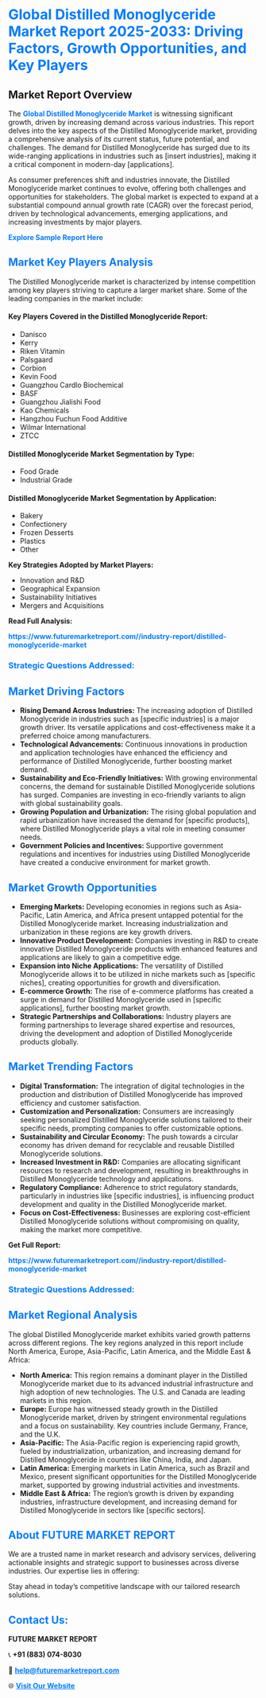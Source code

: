 <h1 style="color: #007BFF;">Global Distilled Monoglyceride Market Report 2025-2033: Driving Factors, Growth Opportunities, and Key Players</h1>

<section id="overview">
<h2>Market Report Overview</h2>
<p>The <a href="https://www.futuremarketreport.com//industry-report/distilled-monoglyceride-market" style="color: #007BFF; text-decoration: none;"><strong>Global Distilled Monoglyceride Market</strong></a> is witnessing significant growth, driven by increasing demand across various industries. This report delves into the key aspects of the Distilled Monoglyceride market, providing a comprehensive analysis of its current status, future potential, and challenges. The demand for Distilled Monoglyceride has surged due to its wide-ranging applications in industries such as [insert industries], making it a critical component in modern-day [applications].</p>
<p>As consumer preferences shift and industries innovate, the Distilled Monoglyceride market continues to evolve, offering both challenges and opportunities for stakeholders. The global market is expected to expand at a substantial compound annual growth rate (CAGR) over the forecast period, driven by technological advancements, emerging applications, and increasing investments by major players.</p>
</section>

<section id="overview">
<p><a href="https://www.futuremarketreport.com//request-sample/reportId=50356" style="color: #007BFF; text-decoration: none;"><strong>Explore Sample Report Here</strong></a></p>
</section>

<section id="key-players">
<h2 style="color: #007BFF;">Market Key Players Analysis</h2>
<p>The Distilled Monoglyceride market is characterized by intense competition among key players striving to capture a larger market share. Some of the leading companies in the market include:</p>
<h4>Key Players Covered in the Distilled Monoglyceride Report:</h4>
<ul><li>Danisco</li><li>Kerry</li><li>Riken Vitamin</li><li>Palsgaard</li><li>Corbion</li><li>Kevin Food</li><li>Guangzhou Cardlo Biochemical</li><li>BASF</li><li>Guangzhou Jialishi Food</li><li>Kao Chemicals</li><li>Hangzhou Fuchun Food Additive</li><li>Wilmar International</li><li>ZTCC</li></ul>
<h4>Distilled Monoglyceride Market Segmentation by Type:</h4>
<ul><li>Food Grade</li><li>Industrial Grade</li></ul>

<h4>Distilled Monoglyceride Market Segmentation by Application:</h4>
<ul><li>Bakery</li><li>Confectionery</li><li>Frozen Desserts</li><li>Plastics</li><li>Other</li></ul>
<p><strong>Key Strategies Adopted by Market Players:</strong></p>
<ul>
<li>Innovation and R&D</li>
<li>Geographical Expansion</li>
<li>Sustainability Initiatives</li>
<li>Mergers and Acquisitions</li>
</ul>
</section>

<section>
<p><strong>Read Full Analysis: </strong></p><a href="https://www.futuremarketreport.com//industry-report/distilled-monoglyceride-market" style="color: #007BFF; text-decoration: none;"><strong>https://www.futuremarketreport.com//industry-report/distilled-monoglyceride-market</strong></a>
<h3 style="color: #007BFF;">Strategic Questions Addressed:</h3>
</section>

<section id="driving-factors">
<h2 style="color: #007BFF;">Market Driving Factors</h2>
<ul>
<li><strong>Rising Demand Across Industries:</strong> The increasing adoption of Distilled Monoglyceride in industries such as [specific industries] is a major growth driver. Its versatile applications and cost-effectiveness make it a preferred choice among manufacturers.</li>
<li><strong>Technological Advancements:</strong> Continuous innovations in production and application technologies have enhanced the efficiency and performance of Distilled Monoglyceride, further boosting market demand.</li>
<li><strong>Sustainability and Eco-Friendly Initiatives:</strong> With growing environmental concerns, the demand for sustainable Distilled Monoglyceride solutions has surged. Companies are investing in eco-friendly variants to align with global sustainability goals.</li>
<li><strong>Growing Population and Urbanization:</strong> The rising global population and rapid urbanization have increased the demand for [specific products], where Distilled Monoglyceride plays a vital role in meeting consumer needs.</li>
<li><strong>Government Policies and Incentives:</strong> Supportive government regulations and incentives for industries using Distilled Monoglyceride have created a conducive environment for market growth.</li>
</ul>
</section>

<section id="growth-opportunities">
<h2 style="color: #007BFF;">Market Growth Opportunities</h2>
<ul>
<li><strong>Emerging Markets:</strong> Developing economies in regions such as Asia-Pacific, Latin America, and Africa present untapped potential for the Distilled Monoglyceride market. Increasing industrialization and urbanization in these regions are key growth drivers.</li>
<li><strong>Innovative Product Development:</strong> Companies investing in R&D to create innovative Distilled Monoglyceride products with enhanced features and applications are likely to gain a competitive edge.</li>
<li><strong>Expansion into Niche Applications:</strong> The versatility of Distilled Monoglyceride allows it to be utilized in niche markets such as [specific niches], creating opportunities for growth and diversification.</li>
<li><strong>E-commerce Growth:</strong> The rise of e-commerce platforms has created a surge in demand for Distilled Monoglyceride used in [specific applications], further boosting market growth.</li>
<li><strong>Strategic Partnerships and Collaborations:</strong> Industry players are forming partnerships to leverage shared expertise and resources, driving the development and adoption of Distilled Monoglyceride products globally.</li>
</ul>
</section>

<section id="trending-factors">
<h2 style="color: #007BFF;">Market Trending Factors</h2>
<ul>
<li><strong>Digital Transformation:</strong> The integration of digital technologies in the production and distribution of Distilled Monoglyceride has improved efficiency and customer satisfaction.</li>
<li><strong>Customization and Personalization:</strong> Consumers are increasingly seeking personalized Distilled Monoglyceride solutions tailored to their specific needs, prompting companies to offer customizable options.</li>
<li><strong>Sustainability and Circular Economy:</strong> The push towards a circular economy has driven demand for recyclable and reusable Distilled Monoglyceride solutions.</li>
<li><strong>Increased Investment in R&D:</strong> Companies are allocating significant resources to research and development, resulting in breakthroughs in Distilled Monoglyceride technology and applications.</li>
<li><strong>Regulatory Compliance:</strong> Adherence to strict regulatory standards, particularly in industries like [specific industries], is influencing product development and quality in the Distilled Monoglyceride market.</li>
<li><strong>Focus on Cost-Effectiveness:</strong> Businesses are exploring cost-efficient Distilled Monoglyceride solutions without compromising on quality, making the market more competitive.</li>
</ul>
</section>

<section>
<p><strong>Get Full Report: </strong></p><a href="https://www.futuremarketreport.com//industry-report/distilled-monoglyceride-market" style="color: #007BFF; text-decoration: none;"><strong>https://www.futuremarketreport.com//industry-report/distilled-monoglyceride-market</strong></a>
<h3 style="color: #007BFF;">Strategic Questions Addressed:</h3>
</section>


<section id="regional-analysis">
<h2 style="color: #007BFF;">Market Regional Analysis</h2>
<p>The global Distilled Monoglyceride market exhibits varied growth patterns across different regions. The key regions analyzed in this report include North America, Europe, Asia-Pacific, Latin America, and the Middle East & Africa:</p>
<ul>
<li><strong>North America:</strong> This region remains a dominant player in the Distilled Monoglyceride market due to its advanced industrial infrastructure and high adoption of new technologies. The U.S. and Canada are leading markets in this region.</li>
<li><strong>Europe:</strong> Europe has witnessed steady growth in the Distilled Monoglyceride market, driven by stringent environmental regulations and a focus on sustainability. Key countries include Germany, France, and the U.K.</li>
<li><strong>Asia-Pacific:</strong> The Asia-Pacific region is experiencing rapid growth, fueled by industrialization, urbanization, and increasing demand for Distilled Monoglyceride in countries like China, India, and Japan.</li>
<li><strong>Latin America:</strong> Emerging markets in Latin America, such as Brazil and Mexico, present significant opportunities for the Distilled Monoglyceride market, supported by growing industrial activities and investments.</li>
<li><strong>Middle East & Africa:</strong> The region’s growth is driven by expanding industries, infrastructure development, and increasing demand for Distilled Monoglyceride in sectors like [specific sectors].</li>
</ul>
</section>

<footer>
<h2 style="color: #007BFF;">About FUTURE MARKET REPORT</h2>
<p>We are a trusted name in market research and advisory services, delivering actionable insights and strategic support to businesses across diverse industries. Our expertise lies in offering:</p>

<p>Stay ahead in today’s competitive landscape with our tailored research solutions.</p>

<h2 style="color: #007BFF;">Contact Us:</h2>
<p><strong>FUTURE MARKET REPORT</strong></p>
<p>📞 <strong>+91 (883) 074-8030</strong></p>
<p>📧 <strong><a href="mailto:help@futuremarketreport.com" style="color: #007BFF;">help@futuremarketreport.com</a></strong></p>
<p>🌐 <strong><a href="https://www.futuremarketreport.com/" style="color: #007BFF;">Visit Our Website</a></strong></p>
</footer>